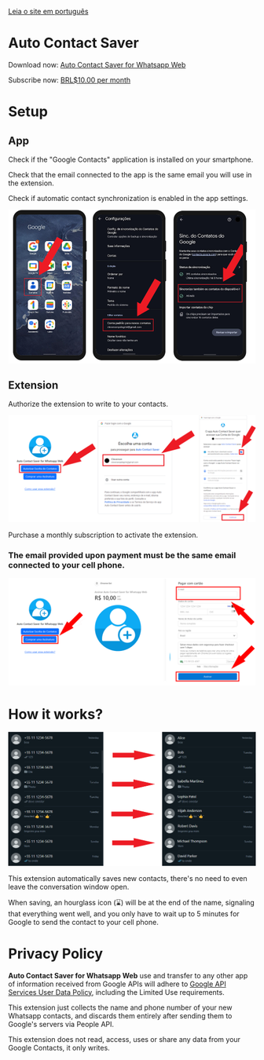 [Leia o site em português](portugues.md)

<style>
footer {
  display: none !important;
}
</style>

# Auto Contact Saver
Download now: [Auto Contact Saver for Whatsapp Web](https://chromewebstore.google.com/detail/auto-contact-saver-for-wh/nloadjiefippecgegockfpioobngphnb)

Subscribe now: [BRL$10.00 per month](https://buy.stripe.com/fZe7t9cl5dYqcnu7ss)

# Setup

## App

Check if the "Google Contacts" application is installed on your smartphone.

Check that the email connected to the app is the same email you will use in the extension.

Check if automatic contact synchronization is enabled in the app settings.

<img src="assets/instructions.png" alt="drawing"/>

## Extension

Authorize the extension to write to your contacts.

<img src="assets/authorize.png" alt="drawing"/>

Purchase a monthly subscription to activate the extension.

### The email provided upon payment must be the same email connected to your cell phone.

<img src="assets/subscribe.png" alt="drawing"/>

# How it works?
<img src="assets/example.png" alt="drawing"/>

This extension automatically saves new contacts, there's no need to even leave the conversation window open.

When saving, an hourglass icon (⌛) will be at the end of the name, signaling that everything went well, and you only have to wait up to 5 minutes for Google to send the contact to your cell phone.

# Privacy Policy
**Auto Contact Saver for Whatsapp Web** use and transfer to any other app of information received from Google APIs will adhere to [Google API Services User Data Policy](https://developers.google.com/terms/api-services-user-data-policy), including the Limited Use requirements.

This extension just collects the name and phone number of your new Whatsapp contacts, and discards them entirely after sending them to Google's servers via People API.

This extension does not read, access, uses or share any data from your Google Contacts, it only writes.
